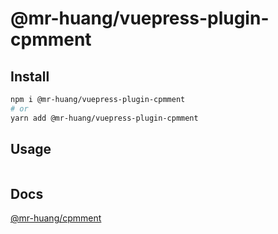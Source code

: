 # @mr-huang/vuepress-plugin-cpmment

## Install

```bash
npm i @mr-huang/vuepress-plugin-cpmment
# or
yarn add @mr-huang/vuepress-plugin-cpmment
```

## Usage

```ts

```

## Docs

[@mr-huang/cpmment](https://cavinHuang.github.io/mr-huang/components/cpmment.html)
